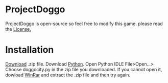 # ProjectDoggo
ProjectDoggo is open-source so feel free to modify this game. please read the [License.](https://raw.githubusercontent.com/qwertydev1/DoggoCity/main/LICENSE)
# Installation
[Download](https://qwertydev1.github.io/ProjectDoggo/) .zip file.
Download [Python](https://www.python.org/downloads/).
Open Python IDLE
File>Open...> 
Choose doggocity.py in the zip file you downloaded.
If you cannot open it, dowload [WinRar](https://www.rarlab.com/download.htm) and extract the .zip file and then try again.
